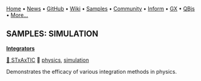 [Home](https://qb64.com) • [News](../news.md) • [GitHub](https://github.com/QB64Official/qb64) • [Wiki](https://github.com/QB64Official/qb64/wiki) • [Samples](../samples.md) • [Community](../community.md) • [Inform](../inform.md) • [GX](../gx.md) • [QBjs](../qbjs.md) • [More...](../more.md)

## SAMPLES: SIMULATION

**[Integrators](integrators/index.md)**

[🐝 STxAxTIC](stxaxtic.md) 🔗 [physics](physics.md), [simulation](simulation.md)

Demonstrates the efficacy of various integration methods in physics.
